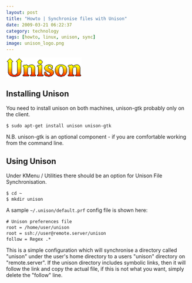 ```yaml
---
layout: post
title: "Howto | Synchronise files with Unison"
date: 2009-03-21 06:22:37
category: technology
tags: [howto, linux, unison, sync]
image: unison_logo.png
---
```


<img src="/assets/unison_logo.png" class="image-right" alt="Unison logo">

## Installing Unison

You need to install unison on both machines, unison-gtk probably only on the client.

    $ sudo apt-get install unison unison-gtk

<!--more-->

N.B. unison-gtk is an optional component - if you are comfortable working from the command line.

## Using Unison

Under KMenu / Utilities there should be an option for Unison File Synchronisation.

    $ cd ~
    $ mkdir unison

A sample `~/.unison/default.prf` config file is shown here:

    # Unison preferences file
    root = /home/user/unison
    root = ssh://user@remote.server/unison
    follow = Regex .*

This is a simple configuration which will synchronise a directory called "unison" under the user's home directory to a users "unison" directory on "remote.server".  If the unison directory includes symbolic links, then it will follow the link and copy the actual file, if this is not what you want, simply delete the "follow" line.

